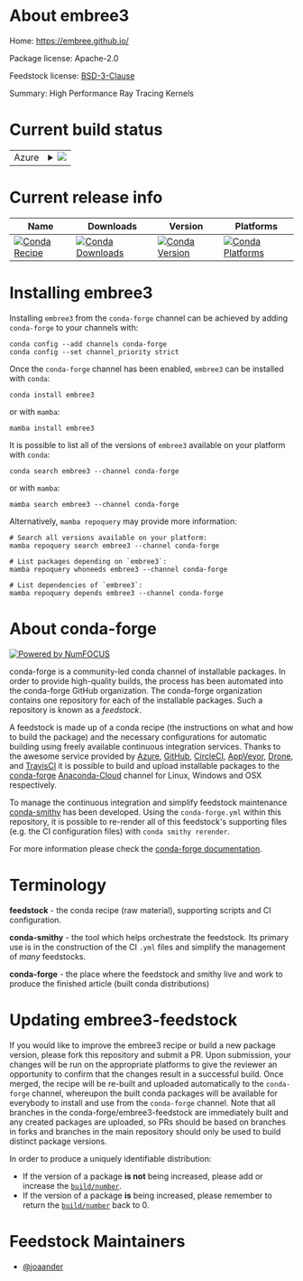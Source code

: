 About embree3
=============

Home: https://embree.github.io/

Package license: Apache-2.0

Feedstock license: [BSD-3-Clause](https://github.com/conda-forge/embree3-feedstock/blob/main/LICENSE.txt)

Summary: High Performance Ray Tracing Kernels

Current build status
====================


<table>
    
  <tr>
    <td>Azure</td>
    <td>
      <details>
        <summary>
          <a href="https://dev.azure.com/conda-forge/feedstock-builds/_build/latest?definitionId=265&branchName=main">
            <img src="https://dev.azure.com/conda-forge/feedstock-builds/_apis/build/status/embree3-feedstock?branchName=main">
          </a>
        </summary>
        <table>
          <thead><tr><th>Variant</th><th>Status</th></tr></thead>
          <tbody><tr>
              <td>linux_64</td>
              <td>
                <a href="https://dev.azure.com/conda-forge/feedstock-builds/_build/latest?definitionId=265&branchName=main">
                  <img src="https://dev.azure.com/conda-forge/feedstock-builds/_apis/build/status/embree3-feedstock?branchName=main&jobName=linux&configuration=linux_64_" alt="variant">
                </a>
              </td>
            </tr><tr>
              <td>osx_64</td>
              <td>
                <a href="https://dev.azure.com/conda-forge/feedstock-builds/_build/latest?definitionId=265&branchName=main">
                  <img src="https://dev.azure.com/conda-forge/feedstock-builds/_apis/build/status/embree3-feedstock?branchName=main&jobName=osx&configuration=osx_64_" alt="variant">
                </a>
              </td>
            </tr><tr>
              <td>osx_arm64</td>
              <td>
                <a href="https://dev.azure.com/conda-forge/feedstock-builds/_build/latest?definitionId=265&branchName=main">
                  <img src="https://dev.azure.com/conda-forge/feedstock-builds/_apis/build/status/embree3-feedstock?branchName=main&jobName=osx&configuration=osx_arm64_" alt="variant">
                </a>
              </td>
            </tr><tr>
              <td>win_64</td>
              <td>
                <a href="https://dev.azure.com/conda-forge/feedstock-builds/_build/latest?definitionId=265&branchName=main">
                  <img src="https://dev.azure.com/conda-forge/feedstock-builds/_apis/build/status/embree3-feedstock?branchName=main&jobName=win&configuration=win_64_" alt="variant">
                </a>
              </td>
            </tr>
          </tbody>
        </table>
      </details>
    </td>
  </tr>
</table>

Current release info
====================

| Name | Downloads | Version | Platforms |
| --- | --- | --- | --- |
| [![Conda Recipe](https://img.shields.io/badge/recipe-embree3-green.svg)](https://anaconda.org/conda-forge/embree3) | [![Conda Downloads](https://img.shields.io/conda/dn/conda-forge/embree3.svg)](https://anaconda.org/conda-forge/embree3) | [![Conda Version](https://img.shields.io/conda/vn/conda-forge/embree3.svg)](https://anaconda.org/conda-forge/embree3) | [![Conda Platforms](https://img.shields.io/conda/pn/conda-forge/embree3.svg)](https://anaconda.org/conda-forge/embree3) |

Installing embree3
==================

Installing `embree3` from the `conda-forge` channel can be achieved by adding `conda-forge` to your channels with:

```
conda config --add channels conda-forge
conda config --set channel_priority strict
```

Once the `conda-forge` channel has been enabled, `embree3` can be installed with `conda`:

```
conda install embree3
```

or with `mamba`:

```
mamba install embree3
```

It is possible to list all of the versions of `embree3` available on your platform with `conda`:

```
conda search embree3 --channel conda-forge
```

or with `mamba`:

```
mamba search embree3 --channel conda-forge
```

Alternatively, `mamba repoquery` may provide more information:

```
# Search all versions available on your platform:
mamba repoquery search embree3 --channel conda-forge

# List packages depending on `embree3`:
mamba repoquery whoneeds embree3 --channel conda-forge

# List dependencies of `embree3`:
mamba repoquery depends embree3 --channel conda-forge
```


About conda-forge
=================

[![Powered by
NumFOCUS](https://img.shields.io/badge/powered%20by-NumFOCUS-orange.svg?style=flat&colorA=E1523D&colorB=007D8A)](https://numfocus.org)

conda-forge is a community-led conda channel of installable packages.
In order to provide high-quality builds, the process has been automated into the
conda-forge GitHub organization. The conda-forge organization contains one repository
for each of the installable packages. Such a repository is known as a *feedstock*.

A feedstock is made up of a conda recipe (the instructions on what and how to build
the package) and the necessary configurations for automatic building using freely
available continuous integration services. Thanks to the awesome service provided by
[Azure](https://azure.microsoft.com/en-us/services/devops/), [GitHub](https://github.com/),
[CircleCI](https://circleci.com/), [AppVeyor](https://www.appveyor.com/),
[Drone](https://cloud.drone.io/welcome), and [TravisCI](https://travis-ci.com/)
it is possible to build and upload installable packages to the
[conda-forge](https://anaconda.org/conda-forge) [Anaconda-Cloud](https://anaconda.org/)
channel for Linux, Windows and OSX respectively.

To manage the continuous integration and simplify feedstock maintenance
[conda-smithy](https://github.com/conda-forge/conda-smithy) has been developed.
Using the ``conda-forge.yml`` within this repository, it is possible to re-render all of
this feedstock's supporting files (e.g. the CI configuration files) with ``conda smithy rerender``.

For more information please check the [conda-forge documentation](https://conda-forge.org/docs/).

Terminology
===========

**feedstock** - the conda recipe (raw material), supporting scripts and CI configuration.

**conda-smithy** - the tool which helps orchestrate the feedstock.
                   Its primary use is in the construction of the CI ``.yml`` files
                   and simplify the management of *many* feedstocks.

**conda-forge** - the place where the feedstock and smithy live and work to
                  produce the finished article (built conda distributions)


Updating embree3-feedstock
==========================

If you would like to improve the embree3 recipe or build a new
package version, please fork this repository and submit a PR. Upon submission,
your changes will be run on the appropriate platforms to give the reviewer an
opportunity to confirm that the changes result in a successful build. Once
merged, the recipe will be re-built and uploaded automatically to the
`conda-forge` channel, whereupon the built conda packages will be available for
everybody to install and use from the `conda-forge` channel.
Note that all branches in the conda-forge/embree3-feedstock are
immediately built and any created packages are uploaded, so PRs should be based
on branches in forks and branches in the main repository should only be used to
build distinct package versions.

In order to produce a uniquely identifiable distribution:
 * If the version of a package **is not** being increased, please add or increase
   the [``build/number``](https://docs.conda.io/projects/conda-build/en/latest/resources/define-metadata.html#build-number-and-string).
 * If the version of a package **is** being increased, please remember to return
   the [``build/number``](https://docs.conda.io/projects/conda-build/en/latest/resources/define-metadata.html#build-number-and-string)
   back to 0.

Feedstock Maintainers
=====================

* [@joaander](https://github.com/joaander/)

